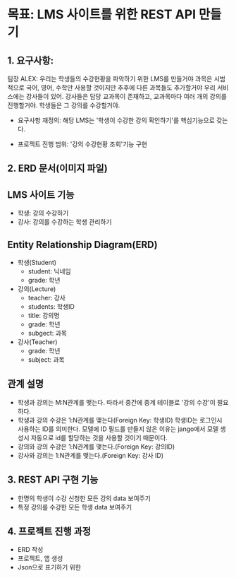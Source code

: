 # 목표: LMS 사이트를 위한 REST API 만들기

## 1. 요구사항:

팀장 ALEX: 우리는 학생들의 수강현황을 파악하기 위한 LMS를 만들거야
과목은 시범적으로 국어, 영어, 수학만 사용할 것이지만 추후에 다른 과목들도 추가할거야
우리 서비스에는 강사들이 있어. 강사들은 담당 교과목이 존재하고, 교과목마다 여러 개의 강의를 진행할거야.
학생들은 그 강의를 수강할거야.


- 요구사항 재정의: 해당 LMS는 '학생이 수강한 강의 확인하기'를 핵심기능으로 갖는다.

- 프로젝트 진행 범위: '강의 수강현황 조회'기능 구현

## 2. ERD 문서(이미지 파일)


## LMS 사이트 기능

- 학생: 강의 수강하기
- 강사: 강의를 수강하는 학생 관리하기

## Entity Relationship Diagram(ERD)
 - 학생(Student)
   - student: 닉네임 
   - grade: 학년 
 - 강의(Lecture)
   - teacher: 강사
   - students: 학생ID
   - title: 강의명
   - grade: 학년
   - subgect: 과목
 - 강사(Teacher)
   - grade: 학년 
   - subject: 과목
  
## 관계 설명
- 학생과 강의는 M:N관계를 맺는다. 따라서 중간에 중계 테이블로 '강의 수강'이 필요하다. 
- 학생과 강의 수강은 1:N관계를 맺는다(Foreign Key: 학생ID)
  학생ID는 로그인시 사용하는 ID를 의미한다. 모델에 ID 필드를 만들지 않은 이유는 jango에서 모델 생성시 자동으로 id를 할당하는 것을 사용할 것이기 때문이다.
- 강의와 강의 수강은 1:N관계를 맺는다.(Foreign Key: 강의ID)
- 강사와 강의는 1:N관계를 맺는다.(Foreign Key: 강사 ID)


## 3. REST API 구현 기능

- 한명의 학생이 수강 신청한 모든 강의 data 보여주기
- 특정 강의를 수강한 모든 학생 data 보여주기


## 4. 프로젝트 진행 과정

- ERD 작성
- 프로젝트, 앱 생성
- Json으로 표기하기 위한 


